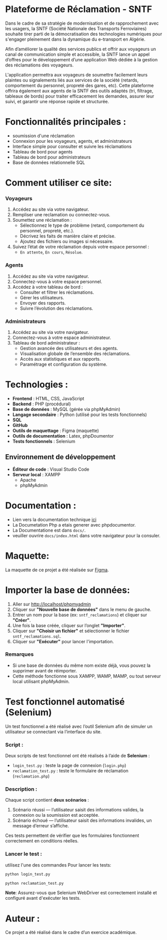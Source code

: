# Plateforme de Réclamation - SNTF

Dans le cadre de sa stratégie de modernisation et de rapprochement avec les usagers, la SNTF (Société Nationale des Transports Ferroviaires) souhaite tirer parti de la démocratisation des technologies numériques pour s'engager pleinement dans la dynamique du e-transport en Algérie.

Afin d’améliorer la qualité des services publics et offrir aux voyageurs un canal de communication simple et accessible, la SNTF lance un appel d’offres pour le développement d’une application Web dédiée à la gestion des réclamations des voyageurs.

L'application permettra aux voyageurs de soumettre facilement leurs plaintes ou signalements liés aux services de la société (retards, comportement du personnel, propreté des gares, etc). Cette plateforme offrira également aux agents de la SNTF des outils adaptés (tri, filtrage, tableaux de bords) pour traiter efficacement les demandes, assurer leur suivi, et garantir une réponse rapide et structurée.

# Fonctionnalités principales :

- soumission d'une réclamation
- Connexion pour les voyageurs, agents, et administrateurs
- Interface simple pour consulter et suivre les réclamations
- Tableau de bord pour agents
- Tableau de bord pour administrateurs
- Base de données relationnelle SQL

# Comment utiliser ce site:

### Voyageurs

1. Accédez au site via votre navigateur.
2. Rempliser une reclamation ou connectez-vous.
3. Soumettez une réclamation :
   - Sélectionnez le type de problème (retard, comportement du personnel, propreté, etc.).
   - Décrivez les faits de manière claire et précise.
   - Ajoutez des fichiers ou images si nécessaire.
4. Suivez l’état de votre réclamation depuis votre espace personnel :
   - `En attente`, `En cours`, `Résolue`.
### Agents

1. Accédez au site via votre navigateur.
2. Connectez-vous à votre espace personnel.
3. Accédez à votre tableau de bord :
   - Consulter et filtrer les réclamations.
   - Gérer les utilisateurs.
   - Envoyer des rapports.
   - Suivre l’évolution des réclamations.

### Administrateurs

1. Accédez au site via votre navigateur.
2. Connectez-vous à votre espace administrateur.
3. Tableau de bord administrateur :
   - Gestion avancée des utilisateurs et des agents.
   - Visualisation globale de l’ensemble des réclamations.
   - Accès aux statistiques et aux rapports.
   - Paramétrage et configuration du système.

# Technologies :

- **Frontend** : HTML, CSS, JavaScript
- **Backend** : PHP (procédural)
- **Base de données** : MySQL (gérée via phpMyAdmin)
- **Langage secondaire** : Python (utilisé pour les tests fonctionnels)
- **SQL**
- **GitHub**
- **Outils de maquettage** : Figma (maquette)
- **Outils de documentation** : Latex, phpDoumentor
- **Tests fonctionnels** : Selenium

## Environnement de développement

- **Éditeur de code** : Visual Studio Code
- **Serveur local** : XAMPP
  - Apache
  - phpMyAdmin

# Documentation :

- Lien vers la documentation technique [ici](https://github.com/Teniwohaaa/gestion-reclamations-SNTF/raw/main/docs/Documentation.pdf)
- La Documetation Php a etais generer avec phpdocumentor.
- La Documentatione est dans `docs/`.
- veuiller ouvrire `docs/index.html` dans votre navigateur pour la consuler.

# Maquette:

La maquette de ce projet a été réalisée sur [Figma](https://www.figma.com/design/1W9omYV5qntg2eFAaeD6Sq/Project_SNTF?m=auto&t=bFPPvW3IFLarsobs-1).

# Importer la base de données:

1. Aller sur [http://localhost/phpmyadmin](http://localhost/phpmyadmin)
2. Cliquer sur **"Nouvelle base de données"** dans le menu de gauche.
3. Entrer un nom pour la base (ex: `sntf_reclamations`) et cliquer sur **"Créer"**.
4. Une fois la base créée, cliquer sur l’onglet **"Importer"**.
5. Cliquer sur **"Choisir un fichier"** et sélectionner le fichier `sntf_reclamations.sql`.
6. Cliquer sur **"Exécuter"** pour lancer l'importation.

### Remarques

- Si une base de données du même nom existe déjà, vous pouvez la supprimer avant de réimporter.
- Cette méthode fonctionne sous XAMPP, WAMP, MAMP, ou tout serveur local utilisant phpMyAdmin.

# Test fonctionnel automatisé (Selenium)

Un test fonctionnel a été réalisé avec l’outil Selenium afin de simuler un utilisateur se connectant via l’interface du site.

### Script :

Deux scripts de test fonctionnel ont été réalisés à l’aide de **Selenium** :

- `login_test.py` : teste la page de connexion (`login.php`)
- `reclamation_test.py` : teste le formulaire de réclamation (`reclamation.php`)

### Description :

Chaque script contient **deux scénarios** :

1. Scénario réussi — l’utilisateur saisit des informations valides, la connexion ou la soumission est acceptée.
2. Scénario échoué — l’utilisateur saisit des informations invalides, un message d’erreur s’affiche.

Ces tests permettent de vérifier que les formulaires fonctionnent correctement en conditions réelles.

### Lancer le test :

utilisez l'une des commandes Pour lancer les tests:

```bash
python login_test.py

python reclamation_test.py
```

**Note**: Assurez-vous que Selenium WebDriver est correctement installé et configuré avant d'exécuter les tests.

# Auteur :

Ce projet a été réalisé dans le cadre d’un exercice académique.
